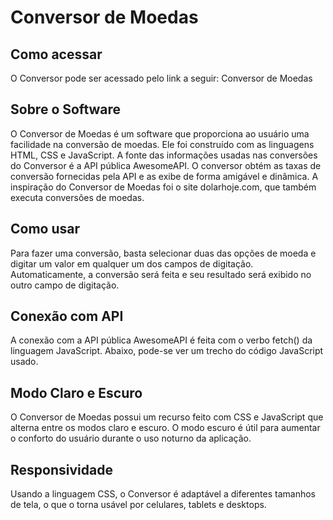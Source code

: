 # Conversor de Moedas
## Como acessar
O Conversor pode ser acessado pelo link a seguir: Conversor de Moedas
## Sobre o Software
O Conversor de Moedas é um software que proporciona ao usuário uma facilidade na conversão de moedas. Ele foi construído com as linguagens HTML, CSS e JavaScript. A fonte das informações usadas nas conversões do Conversor é a API pública AwesomeAPI. O conversor obtém as taxas de conversão fornecidas pela API e as exibe de forma amigável e dinâmica. A inspiração do Conversor de Moedas foi o site dolarhoje.com, que também executa conversões de moedas.
## Como usar
Para fazer uma conversão, basta selecionar duas das opções de moeda e digitar um valor em qualquer um dos campos de digitação. Automaticamente, a conversão será feita e seu resultado será exibido no outro campo de digitação.
## Conexão com API
A conexão com a API pública AwesomeAPI é feita com o verbo fetch() da linguagem JavaScript. Abaixo, pode-se ver um trecho do código JavaScript usado.
## Modo Claro e Escuro
O Conversor de Moedas possui um recurso feito com CSS e JavaScript que alterna entre os modos claro e escuro. O modo escuro é útil para aumentar o conforto do usuário durante o uso noturno da aplicação.
## Responsividade
Usando a linguagem CSS, o Conversor é adaptável a diferentes tamanhos de tela, o que o torna usável por celulares, tablets e desktops.
